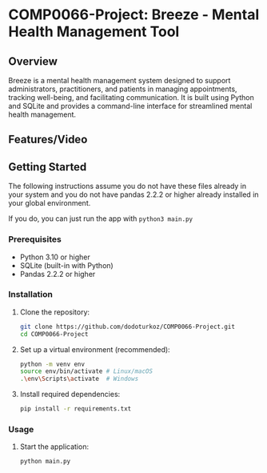 # COMP0066-Project: Breeze - Mental Health Management Tool

## Overview
Breeze is a mental health management system designed to support administrators, practitioners, and patients in managing appointments, tracking well-being, and facilitating communication. It is built using Python and SQLite and provides a command-line interface for streamlined mental health management.

## Features/Video

## Getting Started

The following instructions assume you do not have these files already in your system
and you do not have pandas 2.2.2 or higher already installed in your global environment.

If you do, you can just run the app with ```python3 main.py```

### Prerequisites
- Python 3.10 or higher
- SQLite (built-in with Python)
- Pandas 2.2.2 or higher

### Installation
1. Clone the repository:
   ```bash
   git clone https://github.com/dodoturkoz/COMP0066-Project.git
   cd COMP0066-Project
   ```

2. Set up a virtual environment (recommended):
   ```bash
   python -m venv env
   source env/bin/activate # Linux/macOS
   .\env\Scripts\activate  # Windows
   ```

3. Install required dependencies:
   ```bash
   pip install -r requirements.txt
   ```

### Usage
1. Start the application:
   ```bash
   python main.py
   ```
